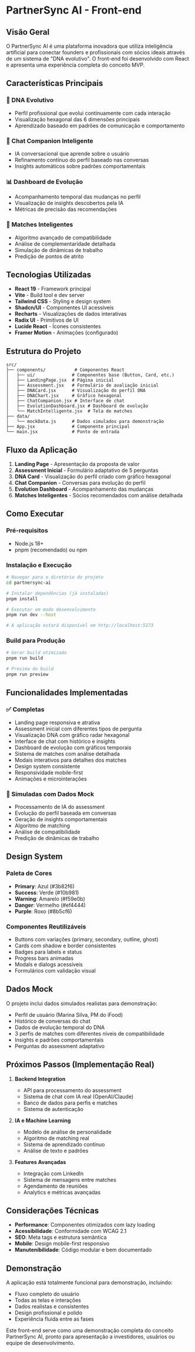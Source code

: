 # PartnerSync AI - Front-end

## Visão Geral

O PartnerSync AI é uma plataforma inovadora que utiliza inteligência artificial para conectar founders e profissionais com sócios ideais através de um sistema de "DNA evolutivo". O front-end foi desenvolvido com React e apresenta uma experiência completa do conceito MVP.

## Características Principais

### 🧬 DNA Evolutivo
- Perfil profissional que evolui continuamente com cada interação
- Visualização hexagonal das 6 dimensões principais
- Aprendizado baseado em padrões de comunicação e comportamento

### 🤖 Chat Companion Inteligente
- IA conversacional que aprende sobre o usuário
- Refinamento contínuo do perfil baseado nas conversas
- Insights automáticos sobre padrões comportamentais

### 📊 Dashboard de Evolução
- Acompanhamento temporal das mudanças no perfil
- Visualização de insights descobertos pela IA
- Métricas de precisão das recomendações

### 🎯 Matches Inteligentes
- Algoritmo avançado de compatibilidade
- Análise de complementaridade detalhada
- Simulação de dinâmicas de trabalho
- Predição de pontos de atrito

## Tecnologias Utilizadas

- **React 19** - Framework principal
- **Vite** - Build tool e dev server
- **Tailwind CSS** - Styling e design system
- **Shadcn/UI** - Componentes UI acessíveis
- **Recharts** - Visualizações de dados interativas
- **Radix UI** - Primitivos de UI
- **Lucide React** - Ícones consistentes
- **Framer Motion** - Animações (configurado)

## Estrutura do Projeto

```
src/
├── components/           # Componentes React
│   ├── ui/              # Componentes base (Button, Card, etc.)
│   ├── LandingPage.jsx  # Página inicial
│   ├── Assessment.jsx   # Formulário de avaliação inicial
│   ├── DNACard.jsx      # Visualização do perfil DNA
│   ├── DNAChart.jsx     # Gráfico hexagonal
│   ├── ChatCompanion.jsx # Interface de chat
│   ├── EvolutionDashboard.jsx # Dashboard de evolução
│   └── MatchIntelligente.jsx  # Tela de matches
├── data/
│   └── mockData.js      # Dados simulados para demonstração
├── App.jsx              # Componente principal
└── main.jsx             # Ponto de entrada
```

## Fluxo da Aplicação

1. **Landing Page** - Apresentação da proposta de valor
2. **Assessment Inicial** - Formulário adaptativo de 5 perguntas
3. **DNA Card** - Visualização do perfil criado com gráfico hexagonal
4. **Chat Companion** - Conversas para evolução do perfil
5. **Evolution Dashboard** - Acompanhamento das mudanças
6. **Matches Inteligentes** - Sócios recomendados com análise detalhada

## Como Executar

### Pré-requisitos
- Node.js 18+
- pnpm (recomendado) ou npm

### Instalação e Execução

```bash
# Navegar para o diretório do projeto
cd partnersync-ai

# Instalar dependências (já instaladas)
pnpm install

# Executar em modo desenvolvimento
pnpm run dev --host

# A aplicação estará disponível em http://localhost:5173
```

### Build para Produção

```bash
# Gerar build otimizado
pnpm run build

# Preview do build
pnpm run preview
```

## Funcionalidades Implementadas

### ✅ Completas
- Landing page responsiva e atrativa
- Assessment inicial com diferentes tipos de pergunta
- Visualização DNA com gráfico radar hexagonal
- Interface de chat com histórico e insights
- Dashboard de evolução com gráficos temporais
- Sistema de matches com análise detalhada
- Modais interativos para detalhes dos matches
- Design system consistente
- Responsividade mobile-first
- Animações e microinterações

### 🔄 Simuladas com Dados Mock
- Processamento de IA do assessment
- Evolução do perfil baseada em conversas
- Geração de insights comportamentais
- Algoritmo de matching
- Análise de compatibilidade
- Predição de dinâmicas de trabalho

## Design System

### Paleta de Cores
- **Primary**: Azul (#3b82f6)
- **Success**: Verde (#10b981)
- **Warning**: Amarelo (#f59e0b)
- **Danger**: Vermelho (#ef4444)
- **Purple**: Roxo (#8b5cf6)

### Componentes Reutilizáveis
- Buttons com variações (primary, secondary, outline, ghost)
- Cards com shadow e border consistentes
- Badges para labels e status
- Progress bars animadas
- Modals e dialogs acessíveis
- Formulários com validação visual

## Dados Mock

O projeto inclui dados simulados realistas para demonstração:
- Perfil de usuário (Marina Silva, PM do iFood)
- Histórico de conversas do chat
- Dados de evolução temporal do DNA
- 3 perfis de matches com diferentes níveis de compatibilidade
- Insights e padrões comportamentais
- Perguntas do assessment adaptativo

## Próximos Passos (Implementação Real)

1. **Backend Integration**
   - API para processamento do assessment
   - Sistema de chat com IA real (OpenAI/Claude)
   - Banco de dados para perfis e matches
   - Sistema de autenticação

2. **IA e Machine Learning**
   - Modelo de análise de personalidade
   - Algoritmo de matching real
   - Sistema de aprendizado contínuo
   - Análise de texto e padrões

3. **Features Avançadas**
   - Integração com LinkedIn
   - Sistema de mensagens entre matches
   - Agendamento de reuniões
   - Analytics e métricas avançadas

## Considerações Técnicas

- **Performance**: Componentes otimizados com lazy loading
- **Acessibilidade**: Conformidade com WCAG 2.1
- **SEO**: Meta tags e estrutura semântica
- **Mobile**: Design mobile-first responsivo
- **Manutenibilidade**: Código modular e bem documentado

## Demonstração

A aplicação está totalmente funcional para demonstração, incluindo:
- Fluxo completo do usuário
- Todas as telas e interações
- Dados realistas e consistentes
- Design profissional e polido
- Experiência fluida entre as fases

Este front-end serve como uma demonstração completa do conceito PartnerSync AI, pronto para apresentação a investidores, usuários ou equipe de desenvolvimento.

